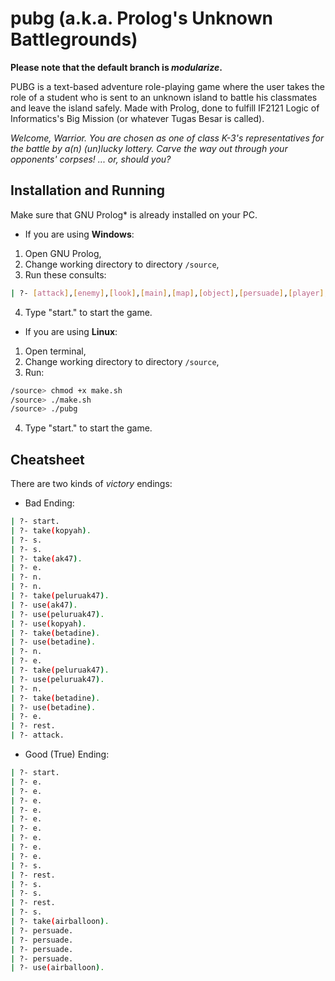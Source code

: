 # pubg (a.k.a. Prolog's Unknown Battlegrounds)

**Please note that the default branch is *modularize*.**

PUBG is a text-based adventure role-playing game where the user takes the role of a student who is sent to an unknown island to battle his classmates and leave the island safely. Made with Prolog, done to fulfill IF2121	Logic of Informatics's Big Mission (or whatever Tugas Besar is called).

*Welcome, Warrior. You are chosen as one of class K-3's representatives for the battle by a(n) (un)lucky lottery. Carve the way out through your opponents' corpses! ... or, should you?*

## Installation and Running
Make sure that GNU Prolog* is already installed on your PC.

* If you are using **Windows**:
1. Open GNU Prolog,
2. Change working directory to directory `/source`,
3. Run these consults:
``` bash
| ?- [attack],[enemy],[look],[main],[map],[object],[persuade],[player],[save],[spawn],[win].
```
4. Type "start." to start the game.

* If you are using **Linux**:
1. Open terminal,
2. Change working directory to directory `/source`,
3. Run:
``` bash
/source> chmod +x make.sh
/source> ./make.sh
/source> ./pubg
```
4. Type "start." to start the game.

## Cheatsheet
There are two kinds of _victory_ endings:
* Bad Ending:
``` bash
| ?- start.
| ?- take(kopyah).
| ?- s.
| ?- s.
| ?- take(ak47).
| ?- e.
| ?- n.
| ?- n.
| ?- take(peluruak47).
| ?- use(ak47).
| ?- use(peluruak47).
| ?- use(kopyah).
| ?- take(betadine).
| ?- use(betadine).
| ?- n.
| ?- e.
| ?- take(peluruak47).
| ?- use(peluruak47).
| ?- n.
| ?- take(betadine).
| ?- use(betadine).
| ?- e.
| ?- rest.
| ?- attack.
```
* Good (True) Ending:
``` bash
| ?- start.
| ?- e.
| ?- e.
| ?- e.
| ?- e.
| ?- e.
| ?- e.
| ?- e.
| ?- e.
| ?- e.
| ?- s.
| ?- rest.
| ?- s.
| ?- s.
| ?- rest.
| ?- s.
| ?- take(airballoon).
| ?- persuade.
| ?- persuade.
| ?- persuade.
| ?- persuade.
| ?- use(airballoon).
```
